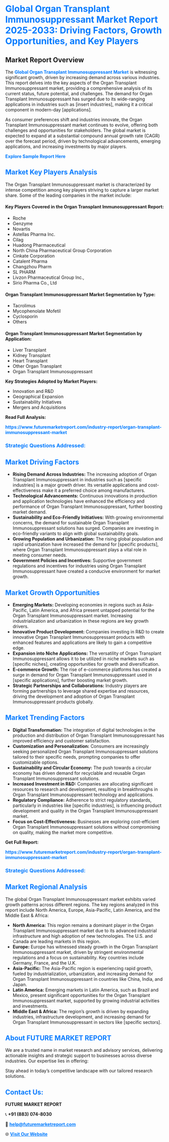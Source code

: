 <h1 style="color: #007BFF;">Global Organ Transplant Immunosuppressant Market Report 2025-2033: Driving Factors, Growth Opportunities, and Key Players</h1>

<section id="overview">
<h2>Market Report Overview</h2>
<p>The <a href="https://www.futuremarketreport.com/industry-report/organ-transplant-immunosuppressant-market" style="color: #007BFF; text-decoration: none;"><strong>Global Organ Transplant Immunosuppressant Market</strong></a> is witnessing significant growth, driven by increasing demand across various industries. This report delves into the key aspects of the Organ Transplant Immunosuppressant market, providing a comprehensive analysis of its current status, future potential, and challenges. The demand for Organ Transplant Immunosuppressant has surged due to its wide-ranging applications in industries such as [insert industries], making it a critical component in modern-day [applications].</p>
<p>As consumer preferences shift and industries innovate, the Organ Transplant Immunosuppressant market continues to evolve, offering both challenges and opportunities for stakeholders. The global market is expected to expand at a substantial compound annual growth rate (CAGR) over the forecast period, driven by technological advancements, emerging applications, and increasing investments by major players.</p>
</section>

<section id="overview">
<p><a href="https://www.futuremarketreport.com/request-sample/reportId=122064" style="color: #007BFF; text-decoration: none;"><strong>Explore Sample Report Here</strong></a></p>
</section>

<section id="key-players">
<h2 style="color: #007BFF;">Market Key Players Analysis</h2>
<p>The Organ Transplant Immunosuppressant market is characterized by intense competition among key players striving to capture a larger market share. Some of the leading companies in the market include:</p>
<h4>Key Players Covered in the Organ Transplant Immunosuppressant Report:</h4>
<ul><li>Roche</li><li>Genzyme</li><li>Novartis</li><li>Astellas Pharma Inc.</li><li>Cilag</li><li>Huadong Pharmaceutical</li><li>North China Pharmaceutical Group Corporation</li><li>Cinkate Corporation</li><li>Catalent Pharma</li><li>Changzhou Pharm</li><li>SL PHARM</li><li>Livzon Pharmaceutical Group Inc.,</li><li>Sirio Pharma Co., Ltd</li></ul>
<h4>Organ Transplant Immunosuppressant Market Segmentation by Type:</h4>
<ul><li>Tacrolimus</li><li>Mycophenolate Mofetil</li><li>Cyclosporin</li><li>Others</li></ul>

<h4>Organ Transplant Immunosuppressant Market Segmentation by Application:</h4>
<ul><li>Liver Transplant</li><li>Kidney Transplant</li><li>Heart Transplant</li><li>Other Organ Transplant</li><li>Organ Transplant Immunosuppressant</li></ul>
<p><strong>Key Strategies Adopted by Market Players:</strong></p>
<ul>
<li>Innovation and R&D</li>
<li>Geographical Expansion</li>
<li>Sustainability Initiatives</li>
<li>Mergers and Acquisitions</li>
</ul>
</section>

<section>
<p><strong>Read Full Analysis: </strong></p><a href="https://www.futuremarketreport.com/industry-report/organ-transplant-immunosuppressant-market" style="color: #007BFF; text-decoration: none;"><strong>https://www.futuremarketreport.com/industry-report/organ-transplant-immunosuppressant-market</strong></a>
<h3 style="color: #007BFF;">Strategic Questions Addressed:</h3>
</section>

<section id="driving-factors">
<h2 style="color: #007BFF;">Market Driving Factors</h2>
<ul>
<li><strong>Rising Demand Across Industries:</strong> The increasing adoption of Organ Transplant Immunosuppressant in industries such as [specific industries] is a major growth driver. Its versatile applications and cost-effectiveness make it a preferred choice among manufacturers.</li>
<li><strong>Technological Advancements:</strong> Continuous innovations in production and application technologies have enhanced the efficiency and performance of Organ Transplant Immunosuppressant, further boosting market demand.</li>
<li><strong>Sustainability and Eco-Friendly Initiatives:</strong> With growing environmental concerns, the demand for sustainable Organ Transplant Immunosuppressant solutions has surged. Companies are investing in eco-friendly variants to align with global sustainability goals.</li>
<li><strong>Growing Population and Urbanization:</strong> The rising global population and rapid urbanization have increased the demand for [specific products], where Organ Transplant Immunosuppressant plays a vital role in meeting consumer needs.</li>
<li><strong>Government Policies and Incentives:</strong> Supportive government regulations and incentives for industries using Organ Transplant Immunosuppressant have created a conducive environment for market growth.</li>
</ul>
</section>

<section id="growth-opportunities">
<h2 style="color: #007BFF;">Market Growth Opportunities</h2>
<ul>
<li><strong>Emerging Markets:</strong> Developing economies in regions such as Asia-Pacific, Latin America, and Africa present untapped potential for the Organ Transplant Immunosuppressant market. Increasing industrialization and urbanization in these regions are key growth drivers.</li>
<li><strong>Innovative Product Development:</strong> Companies investing in R&D to create innovative Organ Transplant Immunosuppressant products with enhanced features and applications are likely to gain a competitive edge.</li>
<li><strong>Expansion into Niche Applications:</strong> The versatility of Organ Transplant Immunosuppressant allows it to be utilized in niche markets such as [specific niches], creating opportunities for growth and diversification.</li>
<li><strong>E-commerce Growth:</strong> The rise of e-commerce platforms has created a surge in demand for Organ Transplant Immunosuppressant used in [specific applications], further boosting market growth.</li>
<li><strong>Strategic Partnerships and Collaborations:</strong> Industry players are forming partnerships to leverage shared expertise and resources, driving the development and adoption of Organ Transplant Immunosuppressant products globally.</li>
</ul>
</section>

<section id="trending-factors">
<h2 style="color: #007BFF;">Market Trending Factors</h2>
<ul>
<li><strong>Digital Transformation:</strong> The integration of digital technologies in the production and distribution of Organ Transplant Immunosuppressant has improved efficiency and customer satisfaction.</li>
<li><strong>Customization and Personalization:</strong> Consumers are increasingly seeking personalized Organ Transplant Immunosuppressant solutions tailored to their specific needs, prompting companies to offer customizable options.</li>
<li><strong>Sustainability and Circular Economy:</strong> The push towards a circular economy has driven demand for recyclable and reusable Organ Transplant Immunosuppressant solutions.</li>
<li><strong>Increased Investment in R&D:</strong> Companies are allocating significant resources to research and development, resulting in breakthroughs in Organ Transplant Immunosuppressant technology and applications.</li>
<li><strong>Regulatory Compliance:</strong> Adherence to strict regulatory standards, particularly in industries like [specific industries], is influencing product development and quality in the Organ Transplant Immunosuppressant market.</li>
<li><strong>Focus on Cost-Effectiveness:</strong> Businesses are exploring cost-efficient Organ Transplant Immunosuppressant solutions without compromising on quality, making the market more competitive.</li>
</ul>
</section>

<section>
<p><strong>Get Full Report: </strong></p><a href="https://www.futuremarketreport.com/industry-report/organ-transplant-immunosuppressant-market" style="color: #007BFF; text-decoration: none;"><strong>https://www.futuremarketreport.com/industry-report/organ-transplant-immunosuppressant-market</strong></a>
<h3 style="color: #007BFF;">Strategic Questions Addressed:</h3>
</section>


<section id="regional-analysis">
<h2 style="color: #007BFF;">Market Regional Analysis</h2>
<p>The global Organ Transplant Immunosuppressant market exhibits varied growth patterns across different regions. The key regions analyzed in this report include North America, Europe, Asia-Pacific, Latin America, and the Middle East & Africa:</p>
<ul>
<li><strong>North America:</strong> This region remains a dominant player in the Organ Transplant Immunosuppressant market due to its advanced industrial infrastructure and high adoption of new technologies. The U.S. and Canada are leading markets in this region.</li>
<li><strong>Europe:</strong> Europe has witnessed steady growth in the Organ Transplant Immunosuppressant market, driven by stringent environmental regulations and a focus on sustainability. Key countries include Germany, France, and the U.K.</li>
<li><strong>Asia-Pacific:</strong> The Asia-Pacific region is experiencing rapid growth, fueled by industrialization, urbanization, and increasing demand for Organ Transplant Immunosuppressant in countries like China, India, and Japan.</li>
<li><strong>Latin America:</strong> Emerging markets in Latin America, such as Brazil and Mexico, present significant opportunities for the Organ Transplant Immunosuppressant market, supported by growing industrial activities and investments.</li>
<li><strong>Middle East & Africa:</strong> The region’s growth is driven by expanding industries, infrastructure development, and increasing demand for Organ Transplant Immunosuppressant in sectors like [specific sectors].</li>
</ul>
</section>

<footer>
<h2 style="color: #007BFF;">About FUTURE MARKET REPORT</h2>
<p>We are a trusted name in market research and advisory services, delivering actionable insights and strategic support to businesses across diverse industries. Our expertise lies in offering:</p>

<p>Stay ahead in today’s competitive landscape with our tailored research solutions.</p>

<h2 style="color: #007BFF;">Contact Us:</h2>
<p><strong>FUTURE MARKET REPORT</strong></p>
<p>📞 <strong>+91 (883) 074-8030</strong></p>
<p>📧 <strong><a href="mailto:help@futuremarketreport.com" style="color: #007BFF;">help@futuremarketreport.com</a></strong></p>
<p>🌐 <strong><a href="https://www.futuremarketreport.com/" style="color: #007BFF;">Visit Our Website</a></strong></p>
</footer>